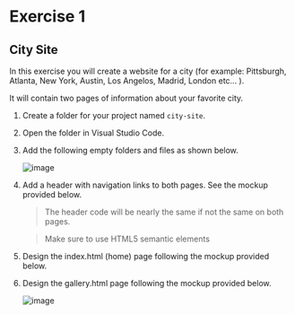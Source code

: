 # Exercise 1

## City Site

In this exercise you will create a website for a city (for example: Pittsburgh, Atlanta, New York, Austin, Los Angelos, Madrid, London etc... ).

It will contain two pages of information about your favorite city.

1. Create a folder for your project named `city-site`.
1. Open the folder in Visual Studio Code.
1. Add the following empty folders and files as shown below.

   ![image](https://github.com/craigmckeachie/yearup-fall2023-notes/assets/1474579/5aacc1cc-dae9-4917-a39a-3085cacb7b03)

1. Add a header with navigation links to both pages. See the mockup provided below.

   > The header code will be nearly the same if not the same on both pages.

   > Make sure to use HTML5 semantic elements

1. Design the index.html (home) page following the mockup provided below.
1. Design the gallery.html page following the mockup provided below.

   ![image](https://github.com/craigmckeachie/yearup-fall2023-notes/assets/1474579/016473d6-9cde-4f84-a048-1c66cbeecd52)
